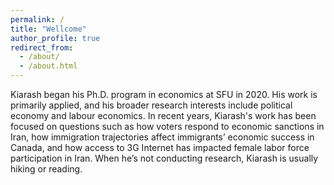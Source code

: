```yaml
---
permalink: /
title: "Wellcome"
author_profile: true
redirect_from: 
  - /about/
  - /about.html
---
```


Kiarash began his Ph.D. program in economics at SFU in 2020. His work is primarily applied, and his broader research interests include political economy and labour economics. In recent years, Kiarash's work has been focused on questions such as how voters respond to economic sanctions in Iran, how immigration trajectories affect immigrants’ economic success in Canada, and how access to 3G Internet has impacted female labor force participation in Iran. When he’s not conducting research, Kiarash is usually hiking or reading.
